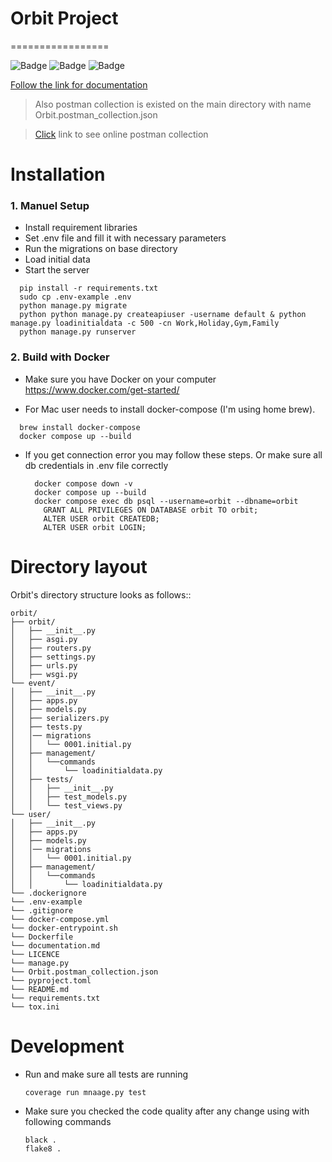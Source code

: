 # Orbit Project
=================

![Badge](https://img.shields.io/badge/python-3.10.6-green.svg)
![Badge](https://img.shields.io/badge/django-5.1.2-green.svg)
![Badge](https://img.shields.io/badge/postgresql-14.13-blue.svg)



[Follow the link for documentation](documentation.md)

> Also postman collection is existed on the main directory with name Orbit.postman_collection.json

> [Click](https://www.postman.com/leepower/workspace/orbit/collection/2053445-b5be6e76-8be9-42c7-b509-6d47b3f0caae?action=share&creator=2053445) link to see online postman collection 

Installation
================

### 1. Manuel Setup

  - Install requirement libraries
  - Set .env file and fill it with necessary parameters
  - Run the migrations on base directory
  - Load initial data
  - Start the server
  ```properties
    pip install -r requirements.txt
    sudo cp .env-example .env
    python manage.py migrate
    python python manage.py createapiuser -username default & python manage.py loadinitialdata -c 500 -cn Work,Holiday,Gym,Family
    python manage.py runserver
  ```

### 2. Build with Docker

- Make sure you have Docker on your computer 
    https://www.docker.com/get-started/


- For Mac user needs to install docker-compose (I'm using home brew).
```properties
  brew install docker-compose
  docker compose up --build
```

- If you get connection error you may follow these steps. Or make sure all db credentials in 
.env file correctly

    ```properties
      docker compose down -v
      docker compose up --build
      docker compose exec db psql --username=orbit --dbname=orbit
        GRANT ALL PRIVILEGES ON DATABASE orbit TO orbit;
        ALTER USER orbit CREATEDB;
        ALTER USER orbit LOGIN;
    ```

    

Directory layout
================

Orbit's directory structure looks as follows::

    orbit/
    ├── orbit/
    │   ├── __init__.py
    │   ├── asgi.py
    │   ├── routers.py
    │   ├── settings.py
    │   ├── urls.py    
    │   ├── wsgi.py
    └── event/
    │   ├── __init__.py
    │   ├── apps.py
    │   ├── models.py
    │   ├── serializers.py
    │   ├── tests.py
    │   │── migrations
    │   │   └── 0001.initial.py
    │   ├── management/
    │   │   └──commands
    │   │       └── loadinitialdata.py
    │   ├── tests/
    │   │   ├── __init__.py
    │   │   ├── test_models.py
    │   │   └── test_views.py
    └── user/
    │   ├── __init__.py
    │   ├── apps.py
    │   ├── models.py
    │   │── migrations
    │   │   └── 0001.initial.py
    │   ├── management/
    │   │   └──commands
    │   │       └── loadinitialdata.py
    └── .dockerignore
    └── .env-example
    └── .gitignore
    └── docker-compose.yml
    └── docker-entrypoint.sh
    └── Dockerfile
    └── documentation.md
    └── LICENCE
    └── manage.py
    └── Orbit.postman_collection.json
    └── pyproject.toml
    └── README.md
    └── requirements.txt
    └── tox.ini

Development
================

- Run and make sure all tests are running
  ```shell
  coverage run mnaage.py test
  ```

- Make sure you checked the code quality after any change using with following commands
    ```properties
    black .
    flake8 .
    ```
